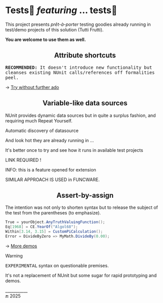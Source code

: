 # Tests🧪 *featuring* ... tests🧪

This project presents _prêt-à-porter_ testing goodies already running in test/demo projects of this solution (Tutti Frutti).

**You are welcome to use them as well.**

<h2 align="center">Attribute shortcuts</h2>

<samp><b>RECOMMENDED:</b><samp> It doesn't introduce new functionality but cleanses existing NUnit calls/references off formalities peel.

-> [Try without further ado](Shortcuts)

<h2 align="center">Variable-like data sources</h2>

NUnit provides dynamic data sources but in quite a surplus fashion, and requiring much Repeat Yourself.

Automatic discovery of datasource

And look hot they are already running in ...

It's better once to try and see how it runs in available test projects

LINK REQUIRED !

INFO: this is a feature opened for extension

SIMILAR APPROACH IS USED in FUNCWARE.

<h2 align="center">Assert-by-assign <a id="assert-by-assign" /></h2>

The intention was not only to shorten syntax but to release the subject of the test from the parentheses (to emphasize).

```csharp
True = yourObject.AnyTruthValuingFunction();
Eq[1968] = CE.YearOf("Algol68");
Within[3.14, 3.15] = CustomPiCalculation();
Error = DivideByZero => MyMath.DivideBy(0.00);
```
-> [More demos](AssertByAssign)

> [!WARNING]
> <samp>EXPERIMENTAL</samp> syntax on questionable premises.
> 
> It's not a replacement of NUnit but some sugar for rapid prototyping and demos.

\___________\
🔚 2025
